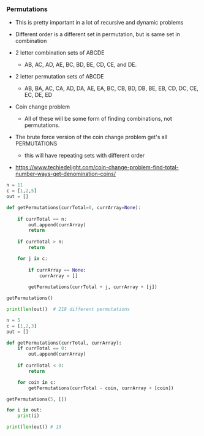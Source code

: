 ### Permutations

* This is pretty important in a lot of recursive and dynamic problems
* Different order is a different set in permutation, but is same set in combination

* 2 letter combination sets of ABCDE
    * AB, AC, AD, AE, BC, BD, BE, CD, CE, and DE.


* 2 letter permutation sets of ABCDE
    * AB, BA, AC, CA, AD, DA, AE, EA, BC, CB, BD, DB, BE, EB, CD, DC, CE, EC, DE, ED

* Coin change problem
    * All of these will be some form of finding combinations, not permutations.

* The brute force version of the coin change problem get's all PERMUTATIONS
    * this will have repeating sets with different order


* https://www.techiedelight.com/coin-change-problem-find-total-number-ways-get-denomination-coins/

```python
n = 11
c = [1,2,5]
out = []

def getPermutations(currTotal=0, currArray=None):
    
    if currTotal == n:
        out.append(currArray)
        return
    
    if currTotal > n:
        return

    for j in c:
        
        if currArray == None:
            currArray = []
            
        getPermutations(currTotal + j, currArray + [j])

getPermutations()

print(len(out))  # 218 different permutations
```

```python
n = 5
c = [1,2,3]
out = []

def getPermutations(currTotal, currArray):
    if currTotal == 0:
        out.append(currArray)
    
    if currTotal < 0:
        return

    for coin in c:
        getPermutations(currTotal - coin, currArray + [coin])

getPermutations(5, [])

for i in out:
    print(i)

print(len(out)) # 13
```
